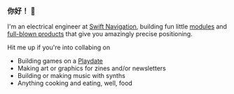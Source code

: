 ### 你好！ 👋

I'm an electrical engineer at [Swift Navigation](https://www.swiftnav.com), building fun little [modules](https://www.swiftnav.com/precision-gnss-module) and [full-blown products](https://www.swiftnav.com/piksi-multi) that give you amazingly precise positioning.

Hit me up if you're into collabing on
- Building games on a [Playdate](https://play.date)
- Making art or graphics for zines and/or newsletters
- Building or making music with synths
- Anything cooking and eating, well, food


<!--
**acer/acer** is a ✨ _special_ ✨ repository because its `README.md` (this file) appears on your GitHub profile.

Here are some ideas to get you started:

- 🔭 I’m currently working on ...
- 🌱 I’m currently learning ...
- 👯 I’m looking to collaborate on ...
- 🤔 I’m looking for help with ...
- 💬 Ask me about ...
- 📫 How to reach me: ...
- 😄 Pronouns: ...
- ⚡ Fun fact: ...

-->
